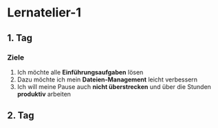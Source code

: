 # Lernatelier-1
## 1. Tag
### Ziele
1. Ich möchte alle **Einführungsaufgaben** lösen
2. Dazu möchte ich mein **Dateien-Management** leicht verbessern
3. Ich will meine Pause auch **nicht überstrecken** und über die Stunden **produktiv** arbeiten
## 2. Tag